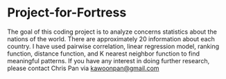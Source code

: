 # Project-for-Fortress
The goal of this coding project is to analyze concerns statistics about the nations of the world. There are approximately 20 information about each country. I have used pairwise correlation, linear regression model, ranking function, distance function, and K nearest neighbor function to find meaningful patterns.
If you have any interest in doing further research, please contact Chris Pan via kawoonpan@gmail.com
